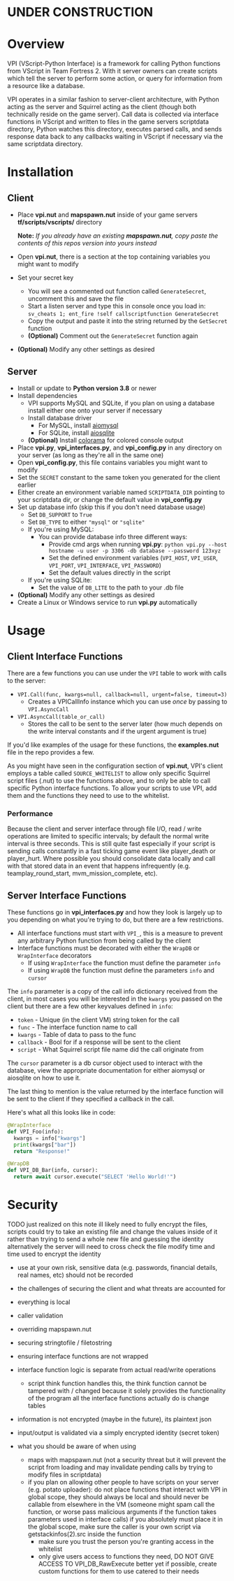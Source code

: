 # UNDER CONSTRUCTION

# Overview
VPI (VScript-Python Interface) is a framework for calling Python functions from VScript in Team Fortress 2. With it server owners can create scripts which tell the server to perform some action, or query for information from a resource like a database.

VPI operates in a similar fashion to server-client architecture, with Python acting as the server and Squirrel acting as the client (though both technically reside on the game server). Call data is collected via interface functions in VScript and written to files in the game servers scriptdata directory, Python watches this directory, executes parsed calls, and sends response data back to any callbacks waiting in VScript if necessary via the same scriptdata directory.

# Installation
## Client
- Place **vpi.nut** and **mapspawn.nut** inside of your game servers **tf/scripts/vscripts/** directory

  **Note:** *If you already have an existing **mapspawn.nut**, copy paste the contents of this repos version into yours instead*
- Open **vpi.nut**, there is a section at the top containing variables you might want to modify
- Set your secret key
  - You will see a commented out function called `GenerateSecret`, uncomment this and save the file
  - Start a listen server and type this in console once you load in: `sv_cheats 1; ent_fire !self callscriptfunction GenerateSecret`
  - Copy the output and paste it into the string returned by the `GetSecret` function
  - **(Optional)** Comment out the `GenerateSecret` function again
- **(Optional)** Modify any other settings as desired
## Server
- Install or update to **Python version 3.8** or newer
- Install dependencies
  - VPI supports MySQL and SQLite, if you plan on using a database install either one onto your server if necessary
  - Install database driver
    - For MySQL, install [aiomysql](https://pypi.org/project/aiomysql/)
    - For SQLite, install [aiosqlite](https://pypi.org/project/aiosqlite/)
  - **(Optional)** Install [colorama](https://pypi.org/project/colorama/) for colored console output
- Place **vpi.py**, **vpi_interfaces.py**, and **vpi_config.py** in any directory on your server (as long as they're all in the same one)
- Open **vpi_config.py**, this file contains variables you might want to modify
- Set the `SECRET` constant to the same token you generated for the client earlier
- Either create an environment variable named `SCRIPTDATA_DIR` pointing to your scriptdata dir, or change the default value in **vpi_config.py**
- Set up database info  (skip this if you don't need database usage)
  - Set `DB_SUPPORT` to `True`
  - Set `DB_TYPE` to either `"mysql"` or `"sqlite"`
  - If you're using MySQL:
    - You can provide database info three different ways:
      - Provide cmd args when running **vpi.py**: `python vpi.py --host hostname -u user -p 3306 -db database --password 123xyz`
      - Set the defined environment variables (`VPI_HOST`, `VPI_USER`, `VPI_PORT`, `VPI_INTERFACE`, `VPI_PASSWORD`)
      - Set the default values directly in the script
  - If you're using SQLite:
    - Set the value of `DB_LITE` to the path to your .db file
- **(Optional)** Modify any other settings as desired
- Create a Linux or Windows service to run **vpi.py** automatically

# Usage
## Client Interface Functions
There are a few functions you can use under the `VPI` table to work with calls to the server:
- `VPI.Call(func, kwargs=null, callback=null, urgent=false, timeout=3)`
  - Creates a VPICallInfo instance which you can use *once* by passing to `VPI.AsyncCall`
- `VPI.AsyncCall(table_or_call)`
  - Stores the call to be sent to the server later (how much depends on the write interval constants and if the urgent argument is true)

If you'd like examples of the usage for these functions, the **examples.nut** file in the repo provides a few.

As you might have seen in the configuration section of **vpi.nut**, VPI's client employs a table called `SOURCE_WHITELIST` to allow only specific Squirrel script files (.nut) to use the functions above, and to only be able to call specific Python interface functions. To allow your scripts to use VPI, add them and the functions they need to use to the whitelist.

### Performance
Because the client and server interface through file I/O, read / write operations are limited to specific intervals; by default the normal write interval is three seconds. This is still quite fast especially if your script is sending calls constantly in a fast ticking game event like player_death or player_hurt. Where possible you should consolidate data locally and call with that stored data in an event that happens infrequently (e.g. teamplay_round_start, mvm_mission_complete, etc).
## Server Interface Functions
These functions go in **vpi_interfaces.py** and how they look is largely up to you depending on what you're trying to do, but there are a few restrictions.
- All interface functions must start with `VPI_`, this is a measure to prevent any arbitrary Python function from being called by the client
- Interface functions must be decorated with either the `WrapDB` or `WrapInterface` decorators
  - If using `WrapInterface` the function must define the parameter `info`
  - If using `WrapDB` the function must define the parameters `info` and `cursor`
 
The `info` parameter is a copy of the call info dictionary received from the client, in most cases you will be interested in the `kwargs` you passed on the client but there are a few other keyvalues defined in `info`:
- `token`    - Unique (in the client VM) string token for the call
- `func`     - The interface function name to call
- `kwargs`   - Table of data to pass to the func
- `callback` - Bool for if a response will be sent to the client
- `script`   - What Squirrel script file name did the call originate from

The `cursor` parameter is a db cursor object used to interact with the database, view the appropriate documentation for either aiomysql or aiosqlite on how to use it.

The last thing to mention is the value returned by the interface function will be sent to the client if they specified a callback in the call.

Here's what all this looks like in code:
```py
@WrapInterface
def VPI_Foo(info):
  kwargs = info["kwargs"]
  print(kwargs["bar"])
  return "Response!"

@WrapDB
def VPI_DB_Bar(info, cursor):
  return await cursor.execute("SELECT 'Hello World!'")
```

# Security
  TODO just realized on this note ill likely need to fully encrypt the files, scripts could try to take an existing file and change the values inside of it
  rather than trying to send a whole new file and guessing the identity
  alternatively the server will need to cross check the file modify time and time used to encrypt the identity

- use at your own risk, sensitive data (e.g. passwords, financial details, real names, etc) should not be recorded

- the challenges of securing the client and what threats are accounted for
- everything is local
- caller validation
- overriding mapspawn.nut
- securing stringtofile / filetostring
- ensuring interface functions are not wrapped
- interface function logic is separate from actual read/write operations
  - script think function handles this, the think function cannot be tampered with / changed because it solely provides the functionality of the program
  all the interface functions actually do is change tables
- information is not encrypted (maybe in the future), its plaintext json
- input/output is validated via a simply encrypted identity (secret token)

- what you should be aware of when using
  - maps with mapspawn.nut (not a security threat but it will prevent the script from loading and may invalidate pending calls by trying to modify files in scriptdata)
  - if you plan on allowing other people to have scripts on your server (e.g. potato uploader):
    do not place functions that interact with VPI in global scope, they should always be local and should never be callable from elsewhere in the VM
      (someone might spam call the function, or worse pass malicious arguments if the function takes parameters used in interface calls)
      if you absolutely must place it in the global scope, make sure the caller is your own script via getstackinfos(2).src inside the function
    - make sure you trust the person you're granting access in the whitelist
    - only give users access to functions they need, DO NOT GIVE ACCESS TO VPI_DB_RawExecute
      better yet if possible, create custom functions for them to use catered to their needs
